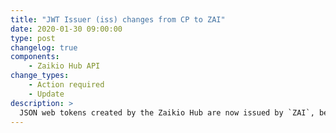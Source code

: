 ```yaml
---
title: "JWT Issuer (iss) changes from CP to ZAI"
date: 2020-01-30 09:00:00
type: post
changelog: true
components:
    - Zaikio Hub API
change_types:
    - Action required
    - Update
description: >
  JSON web tokens created by the Zaikio Hub are now issued by `ZAI`, before it was `CP`. Since you most likely do not work with this attribute, nothing needs to be done.
---
```

